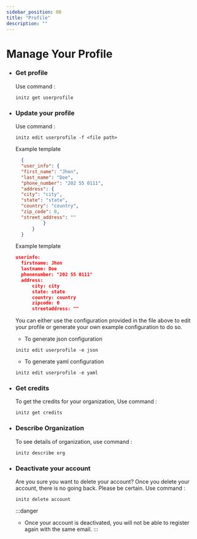 ```yaml
---
sidebar_position: 08
title: "Profile"
description: ""
---
```


# Manage Your Profile

- ### Get profile
  Use command :
  ```
  initz get userprofile
  ```

- ### Update your profile
  Use command :
  ```
  initz edit userprofile -f <file path>
  ```

  Example template
  ```json title="userprofile.json"
    {
    "user_info": {
    "first_name": "Jhon",
    "last_name": "Doe",
    "phone_number": "202 55 0111",
    "address": {
    "city": "city",
    "state": "state",
    "country": "country",
    "zip_code": 0,
    "street_address": ""
            }
        }
    }
  ```

  Example template 
  ```json title="userprofile.yaml"
  userinfo:
    firstname: Jhon
    lastname: Doe
    phonenumber: "202 55 0111"
    address:
        city: city
        state: state
        country: country
        zipcode: 0
        streetaddress: ""
  ```

  You can either use the configuration provided in the file above to edit your profile or generate your own example configuration to do so.

  - To generate json configuration
  ```
  initz edit userprofile -e json
  ```

  - To generate yaml configuration
  ```
  initz edit userprofile -e yaml
  ```

 - ### Get credits
    To get the credits for your organization, Use command :
    ```
    initz get credits
    ```

 - ### Describe Organization
     To see details of organization, use command :
     ```
     initz describe org
     ```

  - ### Deactivate your account 
    Are you sure you want to delete your account? Once you delete your account, there is no going back. Please be certain.
    Use command :
    ```
    initz delete account
    ```
    :::danger
    - Once your account is deactivated, you will not be able to register again with the same email.
    :::